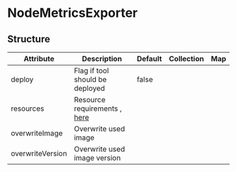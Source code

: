 # NodeMetricsExporter 
 

## Structure 
 

| Attribute        | Description                                                | Default | Collection | Map  |
| ---------------- | ---------------------------------------------------------- | ------- | ---------- | ---  |
| deploy           | Flag if tool should be deployed                            |  false  |            |      |
| resources        | Resource requirements , [here](k8s/Resources/Resources.md) |         |            |      |
| overwriteImage   | Overwrite used image                                       |         |            |      |
| overwriteVersion | Overwrite used image version                               |         |            |      |